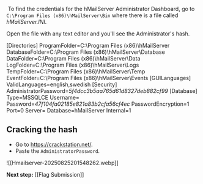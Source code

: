  To find the credentials for the hMailServer Administrator Dashboard,  go to  `C:\Program Files (x86)\hMailServer\Bin` where there is a file called *hMailServer.INI*.

Open the file with any text editor and you'll see the Administrator's hash.

[Directories]
ProgramFolder=C:\Program Files (x86)\hMailServer
DatabaseFolder=C:\Program Files (x86)\hMailServer\Database
DataFolder=C:\Program Files (x86)\hMailServer\Data
LogFolder=C:\Program Files (x86)\hMailServer\Logs
TempFolder=C:\Program Files (x86)\hMailServer\Temp
EventFolder=C:\Program Files (x86)\hMailServer\Events
[GUILanguages]
ValidLanguages=english,swedish
[Security]
AdministratorPassword=*5f4dcc3b5aa765d61d8327deb882cf99*
[Database]
Type=MSSQLCE
Username=
Password=*47f104fa02185e821a83b2cfa56cf4ec*
PasswordEncryption=1
Port=0
Server=
Database=hMailServer
Internal=1

## Cracking the hash

- Go to https://crackstation.net/.
- Paste the `AdministratorPassword`.

![[Hmailserver-20250825201548262.webp]]

**Next step:** [[Flag Submission]]

